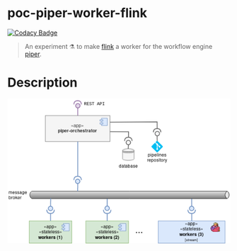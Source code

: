 poc-piper-worker-flink
======================

[![Codacy Badge](https://api.codacy.com/project/badge/Grade/653e27dc026745299c50343bc2b1c3bc)](https://app.codacy.com/app/ccamel/poc-piper-worker-flink?utm_source=github.com&utm_medium=referral&utm_content=ccamel/poc-piper-worker-flink&utm_campaign=Badge_Grade_Dashboard)

> An experiment :alembic: to make [flink] a worker for the workflow engine [piper].
 
# Description

![piper-flink-overview](doc/piper-flink-overview.png)

[flink]: https://flink.apache.org/
[piper]: https://github.com/creactiviti/piper

[Chris Camel]: https://github.com/ccamel
[MIT]: https://tldrlegal.com/license/mit-license
